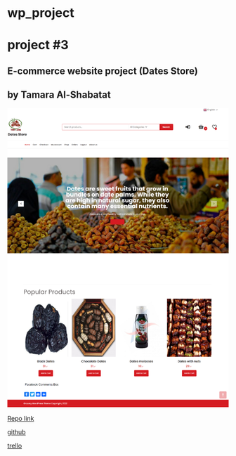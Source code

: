 # wp_project

# project #3

## E-commerce website project (Dates Store)
## by  Tamara Al-Shabatat


![](home\screencapture-localhost-DatesStore-2022-04-17-20_32_26.png)


[Repo link ](https://github.com/tamara126enad/wp_project)



[github](https://github.com/tamara126enad)


[trello](https://trello.com/invite/b/YelT10s7/d613808d5b77f68fde2b8d6ffa7f6a01/wp-project)